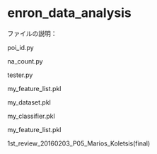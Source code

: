 # enron_data_analysis

ファイルの説明：

poi_id.py


na_count.py



tester.py




my_feature_list.pkl


my_dataset.pkl

my_classifier.pkl

my_feature_list.pkl


1st_review_20160203_P05_Marios_Koletsis(final)




